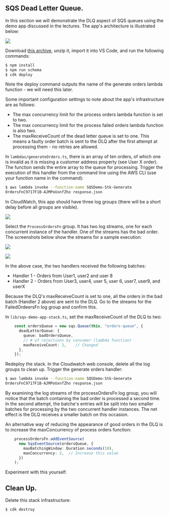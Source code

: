 ## SQS Dead Letter Queue.

In this section we will demonstrate the DLQ aspect of SQS queues using the demo app discussed in the lectures. The app's architecture is illustrated below:

![][dlqdemo]

Download [this archive][sqsstart], unzip it, import it into VS Code, and run the following commands:

~~~bash
$ npm install
$ npm run schema
$ cdk deploy
~~~
Note the deploy command outputs the name of the generate orders lambda function - we will need this later.

Some important configuration settings to note about the app's infrastructure are  as follows:

+ The max concurrency limit for the process orders lambda function is set to two.
+ The max concurrency limit for the process failed orders lambda function is also two.
+ The maxReceiveCount of the dead letter queue is set to one. This means a faulty order batch is sent to the DLQ after the first attempt at processing them - no retries are allowed.


In `lambdas/generateOrders.ts`, there is an array of ten orders, of which one is invalid as it is missing a customer address property (see User X order). The function sends the entire array to the queue for processing. Trigger the execution of this handler from the command line using the AWS CLI (use your function name in the command):

~~~bash
$ aws lambda invoke --function-name SQSDemo-Stk-Generate
OrdersFnC9717F1B-AJMPoUxnfZho response.json
~~~

In CloudWatch, this app should have three log groups (there will be a short delay before all groups are visible). 

![][sqsgroups]

Select the `ProcessOrdersFn` group. It has two log streams, one for each concurrent instance of the handler. One of the streams has the bad order. The screenshots below show the streams for a sample execution:

![][sqsstream1]

![][sqsstream2]

In the above case, the two handlers received the following batches:

+ Handler 1 - Orders from User1, user2 and user 8
+ Handler 2 - Orders from User3, user4, user 5, user 6, user7, user9, and userX

Because the DLQ's maxReceiveCount is set to one, all the orders in the bad batch (Handler 2 above) are sent to the DLQ. Go to the streams for the FailedOrdeersFn log group and confirm this.

In `lib/sqs-demo-app-stack.ts`, set the maxReceiveCount of the DLQ to two:
~~~ts
    const ordersQueue = new sqs.Queue(this, "orders-queue", {
      deadLetterQueue: {
        queue: badOrdersQueue,
        // # of rejections by consumer (lambda function)
        maxReceiveCount: 2,    // Changed
      },
    });
~~~
Redeploy the stack. In the Cloudwatch web console, delete all the log groups to clean up.
Trigger the generate orders handler:
 ~~~bash
$ aws lambda invoke --function-name SQSDemo-Stk-Generate
OrdersFnC9717F1B-AJMPoUxnfZho response.json
~~~
By examining the log streams of the processOrdersFn log group, you will notice that the batch containing the bad order is processed a second time. In the second attempt, the batche's entries will be split into two smaller batches for processing by the two concurrent handler instances. The net effect is the DLQ receives a smaller batch on this occasion. 

An alternative way of reducing the appearance of good orders in the DLQ is to increase the 
maxConcurrency of process orders function:
~~~ts
    processOrdersFn.addEventSource(
      new SqsEventSource(ordersQueue, {
        maxBatchingWindow: Duration.seconds(10),
        maxConcurrency: 2,  // Increase this value
      })
    );
~~~
Experiment with this yourself.

## Clean Up.

Delete this stack infrastructure:
~~~bash
$ cdk destroy
~~~


[sqsstart]: ./img/sqsstart.zip
[dlqdemo]: ./img/dlqdemo.png
[sqsgroups]: ./img/sqsgroups.png
[sqsstream1]: ./img/sqsstream1.png
[sqsstream2]: ./img/sqsstream2.png
